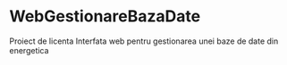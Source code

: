 # WebGestionareBazaDate
Proiect de licenta
 Interfata web pentru gestionarea unei baze de date din energetica
